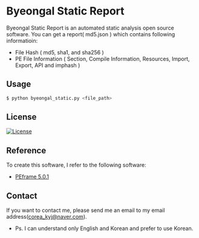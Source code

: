 # Byeongal Static Report
Byeongal Static Report is an automated static analysis open source software. You can get a report( md5.json ) which contains following informatioin:
* File Hash ( md5, sha1, and sha256 )
* PE File Information ( Section, Compile Information, Resources, Import, Export, API and imphash )
## Usage
```bash
$ python byeongal_static.py <file_path> 
```

## License
[![License](https://img.shields.io/:license-gpl3-blue.svg)](https://www.gnu.org/licenses/gpl-3.0.html)

## Reference
To create this software, I refer to the following software:
* [PEframe 5.0.1](https://github.com/guelfoweb/peframe)

## Contact
If you want to contact me, please send me an email to my email address(corea_kyj@naver.com).
* Ps. I can understand only English and Korean and prefer to use Korean.